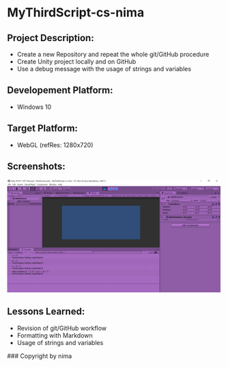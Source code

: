 # MyThirdScript-cs-nima

## Project Description:

* Create a new Repository and repeat the whole git/GitHub procedure
* Create Unity project locally and on GitHub
* Use a debug message with the usage of strings and variables

## Developement Platform:

* Windows 10

## Target Platform:

* WebGL (refRes: 1280x720)

## Screenshots:

<div>
<img src = "./Screenshots/home-pic-playmode-mythirdscript-addnumbers-cs-nima.JPG" width="500">

	

## Lessons Learned:

* Revision of git/GitHub workflow
* Formatting with Markdown
* Usage of strings and variables

</div>
### Copyright by nima
